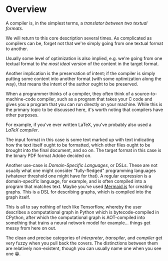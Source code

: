 # Overview

A compiler is, in the simplest terms, a *translator between two textual formats*.

We will return to this core description several times.
As complicated as compilers can be, forget not that we're simply going from one textual format to another.

Usually some level of optimization is also implied, e.g. we're going from one textual format to *the most ideal version* of the content in the target format.

Another implication is the preservation of intent; if the compiler is simply putting some content into another format (with some optimization along the way), that means the intent of the author ought to be preserved.

When a programmer thinks of a compiler, they often think of a source-to-machine-code compiler, such as a program that takes your C code and gives you a program that you can run directly on your machine.
While this is the primary topic to be discussed here, it's worth noting that compilers have other purposes.

For example, if you've ever written LaTeX, you've probably also used a *LaTeX compiler*.

The input format in this case is some text marked up with text indicating how the text itself ought to be formatted, which other files ought to be brought into the final document, and so on.
The target format in this case is the binary PDF format Adobe decided on.

Another use-case is *Domain-Specific Languages*, or DSLs.
These are not usually what one might consider "fully-fledged" programming languages (whatever threshold one might have for that).
A regular expression is a domain-specific language, for example, and is often compiled into a program that matches text.
Maybe you've used [Mermaid.js](https://mermaid.js.org/) for creating graphs.
This is a DSL for describing graphs, which is compiled into the graph itself.

This is all to say nothing of tech like Tensorflow, whereby the user describes a computational graph in Python which is bytecode-compiled in CPython, after which the computational graph is AOT-compiled into something that trains a neural network model for example... things get messy from here on out.

The clean and precise categories of *interpreter*, *transpiler*, and *compiler* get very fuzzy when you pull back the covers.
The distinctions between them are relatively non-existent, though you can usually name one when you see one 😁.
